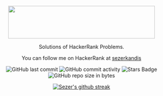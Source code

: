 <p align="center">
	<a href="https://www.hackerrank.com/sezerkandis">
		<img src="https://drive.google.com/uc?export=view&id=1Le2a372T8vzFGbn3mlcfhh17uut3BtG0" width="400" height="90">
	</a>
</p>
<p align="center">
    Solutions of HackerRank Problems.
</p>
<p align="center">
	You can follow me on HackerRank at <a href="https://www.hackerrank.com/sezerkandis"> sezerkandis </a>
</p>


<div align="center">
	
![GitHub last commit](https://img.shields.io/github/last-commit/sezerkandis/data_structures_and_algorithms)
![GitHub commit activity](https://img.shields.io/github/commit-activity/y/sezerkandis/data_structures_and_algorithms?color=%23ff9900)
![Stars Badge](https://img.shields.io/github/stars/sezerkandis/data_structures_and_algorithms)
![GitHub repo size in bytes](https://img.shields.io/github/repo-size/sezerkandis/data_structures_and_algorithms)

</div>


<div align="center">
	
[![Sezer's github streak](https://github-readme-streak-stats.herokuapp.com/?user=sezerkandis&theme=tokyonight&hide_border=true&date_format=j%20M%5B%20Y%5D&background=00000000)](https://github.com/DenverCoder1/github-readme-streak-stats)
	
</div>

